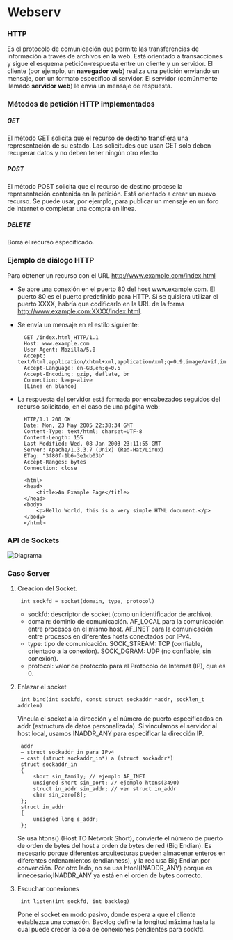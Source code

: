 # Webserv

### HTTP
Es el protocolo de comunicación que permite las transferencias de información a través de archivos en la web. Está orientado a transacciones y sigue el esquema petición-respuesta entre un cliente y un servidor. El cliente (por ejemplo, un **navegador web**) realiza una petición enviando un mensaje, con un formato específico al servidor. El servidor (comúnmente llamado **servidor web**) le envía un mensaje de respuesta.

### Métodos de petición HTTP implementados

##### GET
El método GET solicita que el recurso de destino transfiera una representación de su estado. Las solicitudes que usan GET solo deben recuperar datos y no deben tener ningún otro efecto.
	
##### POST
El método POST solicita que el recurso de destino procese la representación contenida en la petición. Está orientado a crear un nuevo recurso. Se puede usar, por ejemplo, para publicar un mensaje en un foro de Internet o completar una compra en línea.

##### DELETE
Borra el recurso especificado.


### Ejemplo de diálogo HTTP

Para obtener un recurso con el URL http://www.example.com/index.html

- Se abre una conexión en el puerto 80 del host www.example.com. El puerto 80 es el puerto predefinido para HTTP. Si se quisiera utilizar el puerto XXXX, habría que codificarlo en la URL de la forma http://www.example.com:XXXX/index.html.

- Se envía un mensaje en el estilo siguiente:

		GET /index.html HTTP/1.1
		Host: www.example.com
		User-Agent: Mozilla/5.0
		Accept: text/html,application/xhtml+xml,application/xml;q=0.9,image/avif,image/webp,*/*;q=0.8
		Accept-Language: en-GB,en;q=0.5
		Accept-Encoding: gzip, deflate, br
		Connection: keep-alive
		[Línea en blanco]

- La respuesta del servidor está formada por encabezados seguidos del recurso solicitado, en el caso de una página web:

		HTTP/1.1 200 OK
		Date: Mon, 23 May 2005 22:38:34 GMT
		Content-Type: text/html; charset=UTF-8
		Content-Length: 155
		Last-Modified: Wed, 08 Jan 2003 23:11:55 GMT
		Server: Apache/1.3.3.7 (Unix) (Red-Hat/Linux)
		ETag: "3f80f-1b6-3e1cb03b"
		Accept-Ranges: bytes
		Connection: close

		<html>
		<head>
			<title>An Example Page</title>
		</head>
		<body>
			<p>Hello World, this is a very simple HTML document.</p>
		</body>
		</html>

### API de Sockets

![Diagrama](https://media.geeksforgeeks.org/wp-content/uploads/20220330131350/StatediagramforserverandclientmodelofSocketdrawio2-448x660.png)

### Caso Server

1. Creacion del Socket.

		int sockfd = socket(domain, type, protocol)

	- sockfd: descriptor de socket (como un identificador de archivo).
	- domain: dominio de comunicación. AF_LOCAL para la comunicación entre procesos en el mismo host. AF_INET para la comunicación entre procesos en diferentes hosts conectados por IPv4.
	- type: tipo de comunicación. SOCK_STREAM: TCP (confiable, orientado a la conexión). SOCK_DGRAM: UDP (no confiable, sin conexión).
	- protocol: valor de protocolo para el Protocolo de Internet (IP), que es 0.

2. Enlazar el socket

		int bind(int sockfd, const struct sockaddr *addr, socklen_t addrlen)

	Vincula el socket a la dirección y el número de puerto especificados en addr (estructura de datos personalizada). Si vinculamos el servidor al host local, usamos INADDR_ANY para especificar la dirección IP.

		addr
		– struct sockaddr_in para IPv4
		– cast (struct sockaddr_in*) a (struct sockaddr*)
		struct sockaddr_in
		{
			short sin_family; // ejemplo AF_INET
			unsigned short sin_port; // ejemplo htons(3490)
			struct in_addr sin_addr; // ver struct in_addr
			char sin_zero[8];
		};
		struct in_addr
		{
			unsigned long s_addr;
		};

	Se usa htons() (Host TO Network Short), convierte el número de puerto de orden de bytes del host a orden de bytes de red (Big Endian). Es necesario porque diferentes arquitecturas pueden almacenar enteros en diferentes ordenamientos (endianness), y la red usa Big Endian por convención. Por otro lado, no se usa htonl(INADDR_ANY) porque es innecesario;INADDR_ANY ya está en el orden de bytes correcto.

4. Escuchar conexiones

		int listen(int sockfd, int backlog)

	Pone el socket en modo pasivo, donde espera a que el cliente establezca una conexión. Backlog define la longitud máxima hasta la cual puede crecer la cola de conexiones pendientes para sockfd.